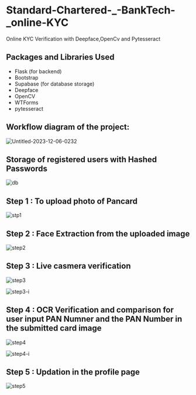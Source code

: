 # Standard-Chartered-_-BankTech-_online-KYC
Online KYC Verification with Deepface,OpenCv and Pytesseract

## Packages and Libraries Used

- Flask (for backend)
- Bootstrap
- Supabase (for database storage)
- Deepface
- OpenCV
- WTForms
- pytesseract

## Workflow diagram of the project:

![Untitled-2023-12-06-0232](https://github.com/AnujxRobin/Standard-Chartered-_-BankTech-_online-KYC/assets/131231136/2f133b00-0877-4dc5-a338-433ecb225ceb)

## Storage of registered users with Hashed Passwords

![db](https://github.com/AnujxRobin/Standard-Chartered-_-BankTech-_online-KYC/assets/131231136/c95f2c5b-7df6-4a0f-b16b-55b3d01e24b8)

## Step 1 : To upload photo of Pancard

![stp1](https://github.com/AnujxRobin/Standard-Chartered-_-BankTech-_online-KYC/assets/131231136/7ffaf74c-768b-4199-9187-2a3c104a410d)

## Step 2 : Face Extraction from the uploaded image 

![step2](https://github.com/AnujxRobin/Standard-Chartered-_-BankTech-_online-KYC/assets/131231136/ebe4bf41-3a82-4ab8-be66-c8f9de974cd5)

## Step 3 : Live casmera verification 

![step3](https://github.com/AnujxRobin/Standard-Chartered-_-BankTech-_online-KYC/assets/131231136/7dde033d-2757-4f0d-bd71-0d85d3ab5af7)

![step3-i](https://github.com/AnujxRobin/Standard-Chartered-_-BankTech-_online-KYC/assets/131231136/c40ce30b-b688-4b37-8b58-b73c155a290b)

## Step 4 : OCR Verification and comparison for user input PAN Numner and the PAN Number in the submitted card image

![step4](https://github.com/AnujxRobin/Standard-Chartered-_-BankTech-_online-KYC/assets/131231136/e6ae9826-b345-4d38-8e89-b930ce0654f1)

![step4-i](https://github.com/AnujxRobin/Standard-Chartered-_-BankTech-_online-KYC/assets/131231136/d61338b7-72f9-4694-bca7-3ec7a488452c)

## Step 5 : Updation in the profile page 

![step5](https://github.com/AnujxRobin/Standard-Chartered-_-BankTech-_online-KYC/assets/131231136/c25f6800-3676-4374-98fb-b84d6118aa75)



